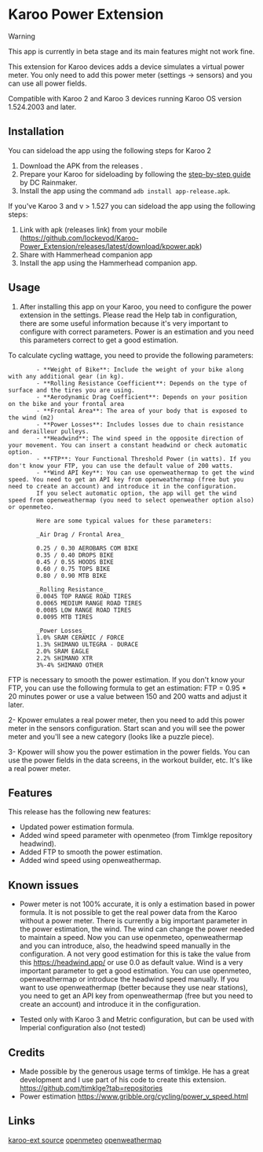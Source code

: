 # Karoo Power Extension

> [!WARNING]  
> This app is currently in beta stage and its main features might not work fine.

This extension for Karoo devices adds a device simulates a virtual power meter. You only need to add this power meter (settings -> sensors) and you can use all power fields.

Compatible with Karoo 2 and Karoo 3 devices running Karoo OS version 1.524.2003 and later.

## Installation

You can sideload the app using the following steps for Karoo 2

1. Download the APK from the releases .
2. Prepare your Karoo for sideloading by following the [step-by-step guide](https://www.dcrainmaker.com/2021/02/how-to-sideload-android-apps-on-your-hammerhead-karoo-1-karoo-2.html) by DC Rainmaker.
3. Install the app using the command `adb install app-release.apk`.


If you've Karoo 3 and v > 1.527 you can sideload the app using the following steps:

1. Link with apk (releases link) from your mobile (https://github.com/lockevod/Karoo-Power_Extension/releases/latest/download/kpower.apk)
2. Share with Hammerhead companion app
3. Install the app using the Hammerhead companion app.


## Usage

1. After installing this app on your Karoo, you need to configure the power extension in the settings.
Please read the Help tab in configuration, there are some useful information because it's very important to configure with correct parameters.
Power is an estimation and you need this parameters correct to get a good estimation.

To calculate cycling wattage, you need to provide the following parameters:

            - **Weight of Bike**: Include the weight of your bike along with any additional gear (in kg).
            - **Rolling Resistance Coefficient**: Depends on the type of surface and the tires you are using.
            - **Aerodynamic Drag Coefficient**: Depends on your position on the bike and your frontal area
            - **Frontal Area**: The area of your body that is exposed to the wind (m2)
            - **Power Losses**: Includes losses due to chain resistance and derailleur pulleys.
            - **Headwind**: The wind speed in the opposite direction of your movement. You can insert a constant headwind or check automatic option.
            - **FTP**: Your Functional Threshold Power (in watts). If you don't know your FTP, you can use the default value of 200 watts.
            - **Wind API Key**: You can use openweathermap to get the wind speed. You need to get an API key from openweathermap (free but you need to create an account) and introduce it in the configuration.
            If you select automatic option, the app will get the wind speed from openweathermap (you need to select openweather option also) or openmeteo. 

            Here are some typical values for these parameters:

            _Air Drag / Frontal Area_

            0.25 / 0.30 AEROBARS COM BIKE
            0.35 / 0.40 DROPS BIKE
            0.45 / 0.55 HOODS BIKE
            0.60 / 0.75 TOPS BIKE
            0.80 / 0.90 MTB BIKE

            _Rolling Resistance_
            0.0045 TOP RANGE ROAD TIRES
            0.0065 MEDIUM RANGE ROAD TIRES
            0.0085 LOW RANGE ROAD TIRES
            0.0095 MTB TIRES

            _Power Losses_
            1.0% SRAM CERAMIC / FORCE
            1.3% SHIMANO ULTEGRA - DURACE
            2.0% SRAM EAGLE
            2.2% SHIMANO XTR
            3%-4% SHIMANO OTHER

FTP is necessary to smooth the power estimation. If you don't know your FTP, you can use the following formula to get an estimation:
FTP = 0.95 * 20 minutes power  or use a value between 150 and 200 watts and adjust it later.

2- Kpower emulates a real power meter, then you need to add this power meter in the sensors configuration. 
Start scan and you will see the power meter and you'll see a new category (looks like a puzzle piece). 

3- Kpower will show you the power estimation in the power fields. You can use the power fields in the data screens, in the workout builder, etc. It's like a real power meter.


## Features

This release has the following new features:
- Updated power estimation formula.
- Added wind speed parameter with openmeteo (from Timklge repository headwind).
- Added FTP to smooth the power estimation.
- Added wind speed using openweathermap.
  
## Known issues

- Power meter is not 100% accurate, it is only a estimation based in power formula. It is not possible to get the real power data from the Karoo without a power meter.
There is currently a big important parameter in the power estimation, the wind. The wind can change the power needed to maintain a speed. 
Now you can use openmeteo, openweathermap and you can introduce, also, the headwind speed manually in the configuration.
A not very good estimation for this is take the value from this https://headwind.app/ or use 0.0 as default value.
Wind is a very important parameter to get a good estimation. You can use openmeteo, openweathermap or introduce the headwind speed manually.
If you want to use openweathermap (better because they use near stations), you need to get an API key from openweathermap (free but you need to create an account) and introduce it in the configuration.

  
- Tested only with Karoo 3 and Metric configuration, but can be used with Imperial configuration also (not tested)

## Credits

- Made possible by the generous usage terms of timklge. He has a great development and I use part of his code to create this extension.
  https://github.com/timklge?tab=repositories
- Power estimation https://www.gribble.org/cycling/power_v_speed.html

## Links

[karoo-ext source](https://github.com/hammerheadnav/karoo-ext)
[openmeteo](https://open-meteo.com/)
[openweathermap](https://openweathermap.org/)
